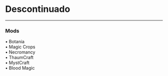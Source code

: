 # Descontinuado  
  
---  
  
### Mods  
  
• Botania  
• Magic Crops  
• Necromancy  
• ThaumCraft  
• MystCraft   
• Blood Magic   